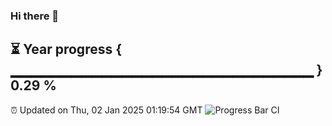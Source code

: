 ### Hi there 👋
⏳ Year progress { ▁▁▁▁▁▁▁▁▁▁▁▁▁▁▁▁▁▁▁▁▁▁▁▁▁▁▁▁▁▁ } 0.29 %
---
⏰ Updated on Thu, 02 Jan 2025 01:19:54 GMT
![Progress Bar CI](https://github.com/liununu/liununu/workflows/Progress%20Bar%20CI/badge.svg)
